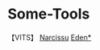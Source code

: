 # Some-Tools


【VITS】
[Narcissu](https://github.com/G-Sea/Some-Tools/blob/main/%5BVITS%5DExtract%20List%20form%20Narcissu%20Scripts/jp_re.py)
[Eden*](https://github.com/G-Sea/Some-Tools/tree/main/%5BVITS%5DExtract%20Lines%20from%20Eden)
